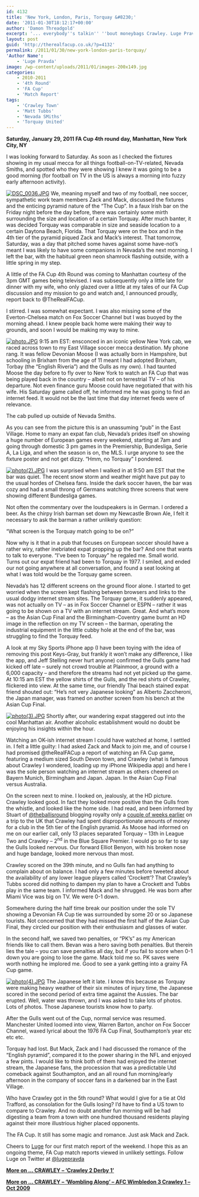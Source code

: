 ```yaml
---
id: 4132
title: 'New York, London, Paris, Torquay &#8230;'
date: '2011-01-30T18:12:17+00:00'
author: 'Damon Threadgold'
excerpt: '... everybody''s talkin'' ''bout moneybags Crawley. Luge Pravda watched the latest chapter in Crawley''s giant-killing FA Cup saga from the front row of, errr, a bar in Manhattan''s East Village!!'
layout: post
guid: 'http://therealfacup.co.uk/?p=4132'
permalink: /2011/01/30/new-york-london-paris-torquay/
'Author Name':
    - 'Luge Pravda'
image: /wp-content/uploads/2011/01/images-200x149.jpg
categories:
    - 2010-2011
    - '4th Round'
    - 'FA Cup'
    - 'Match Report'
tags:
    - 'Crawley Town'
    - 'Matt Tubbs'
    - 'Nevada SMiths'
    - 'Torquay United'
---
```


**Saturday, January 29, 2011 FA Cup 4th round day, Manhattan, New York City, NY**

I was looking forward to Saturday. As soon as I checked the fixtures showing in my usual mecca for all things football-on-TV-related, Nevada Smiths, and spotted who they were showing I knew it was going to be a good morning (for football on TV in the US is always a morning into fuzzy early afternoon activity).

[![DSC_0036.JPG](http://lh6.ggpht.com/_3L4_Y2OBz2M/TIwR2NZpocI/AAAAAAAACio/O2GKNKktfu0/s320/DSC_0036.JPG)](http://lh6.ggpht.com/_3L4_Y2OBz2M/TIwR2NZpocI/AAAAAAAACio/O2GKNKktfu0/w800/DSC_0036.JPG) We, meaning myself and two of my football, nee soccer, sympathetic work team members Zack and Mack, discussed the fixtures and the enticing pyramid nature of the “The Cup”. In a faux Irish bar on the Friday night before the day before, there was certainly some mirth surrounding the size and location of a certain Torquay. After much banter, it was decided Torquay was comparable in size and seaside location to a certain Daytona Beach, Florida. That Torquay were on the box and in the 4th tier of the pyramid piqued Zack and Mack’s interest. That tomorrow, Saturday, was a day that pitched some haves against some have-not’s meant I was likely to have some companions in Nevada’s the next morning. I left the bar, with the habitual green neon shamrock flashing outside, with a little spring in my step.

A little of the FA Cup 4th Round was coming to Manhattan courtesy of the 3pm GMT games being televised. I was subsequently only a little late for dinner with my wife, who only glazed over a little at my tales of our FA Cup discussion and my mission to go and watch and, I announced proudly, report back to @TheRealFACup.

I stirred. I was somewhat expectant. I was also missing some of the Everton-Chelsea match on Fox Soccer Channel but I was buoyed by the morning ahead. I knew people back home were making their way to grounds, and soon I would be making my way to mine.

[![photo.JPG](http://lh6.ggpht.com/_3L4_Y2OBz2M/TUWh6xsRfvI/AAAAAAAADg0/AIS8pt0gQOk/s320/photo.JPG)](http://lh6.ggpht.com/_3L4_Y2OBz2M/TUWh6xsRfvI/AAAAAAAADg0/AIS8pt0gQOk/w800/photo.JPG) 9:15 am EST: ensconced in an iconic yellow New York cab, we raced across town to my East Village soccer mecca destination. My phone rang. It was fellow Devonian Moose (I was actually born in Hampshire, but schooling in Brixham from the age of 11 meant I had adopted Brixham, Torbay (the “English Riveria”) and the Gulls as my own). I had taunted Moose the day before to fly over to New York to watch an FA Cup that was being played back in the country – albeit not on terrestrial TV – of his departure. Not even finance guru Moose could have negotiated that with his wife. His Saturday game called off, he informed me he was going to find an internet feed. It would not be the last time that day internet feeds were of relevance.

The cab pulled up outside of Nevada Smiths.

As you can see from the picture this is an unassuming “pub” in the East Village. Home to many an expat fan club, Nevada’s prides itself on showing a huge number of European games every weekend, starting at 7am and going through domestic 3 pm games in the Premiership, Bundesliga, Serie A, La Liga, and when the season is on, the MLS. I urge anyone to see the fixture poster and not get dizzy. “Hmm, no Torquay” I pondered.

[![photo(2).JPG](http://lh6.ggpht.com/_3L4_Y2OBz2M/TUWh7TpvPlI/AAAAAAAADg4/2n2cy-UD040/s320/photo%282%29.JPG)](http://lh6.ggpht.com/_3L4_Y2OBz2M/TUWh7TpvPlI/AAAAAAAADg4/2n2cy-UD040/w800/photo%282%29.JPG) I was surprised when I walked in at 9:50 am EST that the bar was quiet. The recent snow storm and weather might have put pay to the usual hordes of Chelsea fans. Inside the dark soccer haven, the bar was cozy and had a small throng of Germans watching three screens that were showing different Bundesliga games.

Not often the commentary over the loudspeakers is in German. I ordered a beer. As the chirpy Irish barman set down my Newcastle Brown Ale, I felt it necessary to ask the barman a rather unlikely question:

“What screen is the Torquay match going to be on?”

Now why is it that in a pub that focuses on European soccer should have a rather wiry, rather inebriated expat propping up the bar? And one that wants to talk to everyone. “I’ve been to Torquay” he regaled me. Small world. Turns out our expat friend had been to Torquay in 1977. I smiled, and ended our not going anywhere at all conversation, and found a seat looking at what I was told would be the Torquay game screen.

Nevada’s has 12 different screens on the ground floor alone. I started to get worried when the screen kept flashing between browsers and links to the usual dodgy internet stream sites. The Torquay game, it suddenly appeared, was not actually on TV – as in Fox Soccer Channel or ESPN – rather it was going to be shown on a TV with an internet stream. Great. And what’s more – as the Asian Cup Final and the Birmingham-Coventry game burnt an HD image in the reflection on my TV screen – the barman, operating the industrial equipment in the little cubby hole at the end of the bar, was struggling to find the Torquay feed.

A look at my Sky Sports iPhone app (I have been toying with the idea of removing this post Keys-Gray, but frankly it won’t make any difference, I like the app, and Jeff Stelling never hurt anyone) confirmed the Gulls game had kicked off late – surely not crowd trouble at Plainmoor, a ground with a 6,000 capacity – and therefore the streams had not yet picked up the game. At 10:15 am EST the yellow shirts of the Gulls, and the red shirts of Crawley, flickered into view. At the same time, our friendly Thai beach stained expat friend shouted out: “He’s not very Japanese looking” as Alberto Zaccheroni, the Japan manager, was framed on another screen from his bench at the Asian Cup Final.

[![photo(3).JPG](http://lh4.ggpht.com/_3L4_Y2OBz2M/TUWh7wqbpaI/AAAAAAAADg8/4fjpecMj0cU/s320/photo%283%29.JPG)](http://lh4.ggpht.com/_3L4_Y2OBz2M/TUWh7wqbpaI/AAAAAAAADg8/4fjpecMj0cU/w800/photo%283%29.JPG) Shortly after, our wandering expat staggered out into the cool Manhattan air. Another alcoholic establishment would no doubt be enjoying his insights within the hour.

Watching an OK-ish internet stream I could have watched at home, I settled in. I felt a little guilty: I had asked Zack and Mack to join me, and of course I had promised @theRealFACup a report of watching an FA Cup game, featuring a medium sized South Devon town, and Crawley (what is famous about Crawley I wondered, loading up my iPhone Wikipedia app) and here I was the sole person watching an internet stream as others cheered on Bayern Munich, Birmingham and Japan. Japan. In the Asian Cup Final versus Australia.

On the screen next to mine. I looked on, jealously, at the HD picture. Crawley looked good. In fact they looked more positive than the Gulls from the whistle, and looked like the home side. I had read, and been informed by Stuart of [@theballisround](http://twitter.com/#!/theballisround) blogging royalty only a [couple of weeks earlier](http://theballisround.co.uk/2011/01/16/croydon-facelift/) on a trip to the UK that Crawley had spent disproportionate amounts of money for a club in the 5th tier of the English pyramid. As Moose had informed on me on our earlier call, only 13 places separated Torquay – 13th in League Two and Crawley – 2<sup>nd</sup> in the Blue Square Premier. I would go so far to say the Gulls looked nervous. Our forward Elliot Benyon, with his broken nose and huge bandage, looked more nervous than most.

Crawley scored on the 39th minute, and no Gulls fan had anything to complain about on balance. I had only a few minutes before tweeted about the availability of any lower league players called ‘Crockett’? That Crawley’s Tubbs scored did nothing to dampen my plan to have a Crockett and Tubbs play in the same team. I informed Mack and he shrugged. He was born after Miami Vice was big on TV. We were 0-1 down.

Somewhere during the half time break our position under the sole TV showing a Devonian FA Cup tie was surrounded by some 20 or so Japanese tourists. Not concerned that they had missed the first half of the Asian Cup Final, they circled our position with their enthusiasm and glasses of water.

In the second half, we saved two penalties, or “PK’s” as my American friends like to call them. Bevan was a hero saving both penalties. But therein lies the tale – you can save penalties all day, but if you fail to score when 0-1 down you are going to lose the game. Mack told me so. PK saves were worth nothing he implored me. Good to see a yank getting into a grainy FA Cup game.

[![photo(4).JPG](http://lh6.ggpht.com/_3L4_Y2OBz2M/TUWh8NXYc8I/AAAAAAAADhA/wMtVcz5hzSw/s320/photo%284%29.JPG)](http://lh6.ggpht.com/_3L4_Y2OBz2M/TUWh8NXYc8I/AAAAAAAADhA/wMtVcz5hzSw/w800/photo%284%29.JPG) The Japanese left it late. I know this because as Torquay were making heavy weather of their six minutes of injury time, the Japanese scored in the second period of extra time against the Aussies. The bar erupted. Well, water was thrown, and I was asked to take lots of photos. Lots of photos. Those Japanese tourists know how to party.

After the Gulls went out of the Cup, normal service was resumed. Manchester United loomed into view, Warren Barton, anchor on Fox Soccer Channel, waxed lyrical about the 1976 FA Cup Final, Southampton’s year etc etc etc.

Torquay had lost. But Mack, Zack and I had discussed the romance of the “English pyramid”, compared it to the power sharing in the NFL and enjoyed a few pints. I would like to think both of them had enjoyed the internet stream, the Japanese fans, the procession that was a predictable Utd comeback against Southampton, and an all round fun morning/early afternoon in the company of soccer fans in a darkened bar in the East Village.

Who have Crawley got in the 5th round? What would I give for a tie at Old Trafford, as consolation for the Gulls losing? I’d have to find a US town to compare to Crawley. And no doubt another fun morning will be had digesting a team from a town with one hundred thousand residents playing against their more illustrious higher placed opponents.

The FA Cup. It still has some magic and romance. Just ask Mack and Zack.

Cheers to [Luge](http://theballisround.co.uk/2011/01/16/croydon-facelift/sam_4677/) for our first match report of the weekend. I hope this as an ongoing theme, FA Cup match reports viewed in unlikely settings. Follow Luge on Twitter at [@lugepravda](http://twitter.com/#!/lugepravda)

[**More on … CRAWLEY – ‘Crawley 2 Derby 1’**](http://therealfacup.co.uk/2011/01/11/red-devil/)

[**More on … CRAWLEY – ‘Wombling Along’ – AFC Wimbledon 3 Crawley 1 – Oct 2009**](http://therealfacup.co.uk/2009/10/28/wombling-along/)